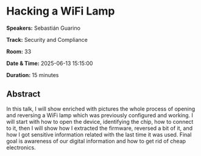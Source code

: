 # Hacking a WiFi Lamp

**Speakers:** Sebastián Guarino
                    
**Track:** Security and Compliance
                    
**Room:** 33
                    
**Date & Time:** 2025-06-13 15:15:00
                    
**Duration:** 15 minutes
                    
## Abstract
                    
In this talk, I will show enriched with pictures the whole process of opening and reversing a WiFi lamp which was previously configured and working.
I will start with how to open the device, identifying the chip, how to connect to it, then I will show how I extracted the firmware, reversed a bit of it,  and how I got sensitive information related with the last time it was used.
Final goal is awareness of our digital information and how to get rid of cheap electronics.
